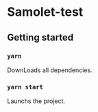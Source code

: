 # Samolet-test

## Getting started

### `yarn`

DownLoads all dependencies.

### `yarn start`

Launchs the project.

